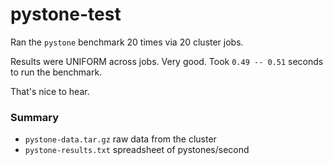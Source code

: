 pystone-test
===

Ran the `pystone` benchmark 20 times via 20 cluster jobs.

Results were UNIFORM across jobs. Very good.
Took `0.49 -- 0.51` seconds to run the benchmark.

That's nice to hear.


### Summary
- `pystone-data.tar.gz` raw data from the cluster
- `pystone-results.txt` spreadsheet of pystones/second
